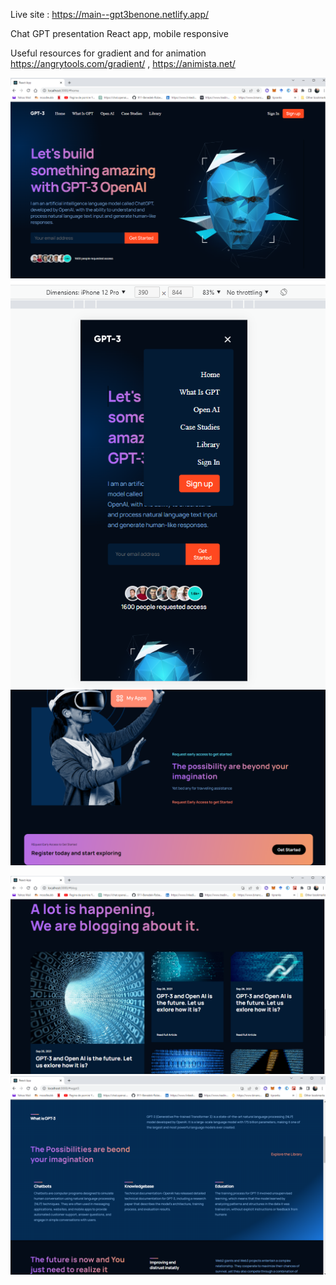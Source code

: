 Live site : 
https://main--gpt3benone.netlify.app/ 

Chat GPT presentation React app, mobile responsive 


Useful resources for gradient and for animation
https://angrytools.com/gradient/ , 
https://animista.net/

![Screenshot](home.png)
![Screenshot](mobile.png)
![Screenshot](ss3.png)

![Screenshot](blog.png)
![Screenshot](what_is_gpt3.png)
 
